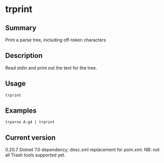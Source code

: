 # trprint

## Summary

Print a parse tree, including off-token characters

## Description

Read stdin and print out the text for the tree.

## Usage

    trprint

## Examples

    trparse A.g4 | trprint

## Current version

0.20.7 Dotnet 7.0 dependency; desc.xml replacement for pom.xml. NB: not all Trash tools supported yet.

